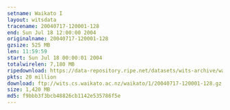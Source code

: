 ```yaml
---
setname: Waikato I
layout: witsdata
tracename: 20040717-120001-128
end: Sun Jul 18 12:00:00 2004
originalname: 20040717-120001-128
gzsize: 525 MB
len: 11:59:59
start: Sun Jul 18 00:00:01 2004
totalwirelen: 7,180 MB
ripedownload: https://data-repository.ripe.net/datasets/wits-archive/waikato/1/20040717-120001-128.gz
pkts: 20 million
download: ftp://wits.cs.waikato.ac.nz/waikato/1/20040717-120001-128.gz
size: 1,420 MB
md5: f9bbb3f3bcb48826cb1142e535786f5e
---
```

